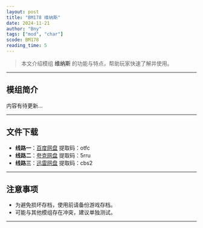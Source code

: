 ```yaml
---
layout: post
title: "BM178 维纳斯"
date: 2024-11-21
author: "Bny"
tags: ["mod", "char"]
scode: BM178
reading_time: 5
---
```


> 本文介绍模组 **维纳斯** 的功能与特点，帮助玩家快速了解并使用。

---

## 模组简介

内容有待更新...

---


## 文件下载
- **线路一**：[百度网盘](https://pan.baidu.com/s/1y_dgwCqXt0tzrob0TlvsXw?pwd=otfc)  提取码：otfc  
- **线路二**：[夸克网盘](https://pan.quark.cn/s/05827505b689?pwd=5rru)  提取码：5rru  
- **线路三**：[迅雷网盘](https://pan.xunlei.com/s/VOCCbhf8xnbF32yOtVooWDjgA1?pwd=cbs2)  提取码：cbs2  

---

## 注意事项
- 为避免损坏存档，使用前请备份游戏存档。
- 可能与其他模组存在冲突，建议单独测试。

---


